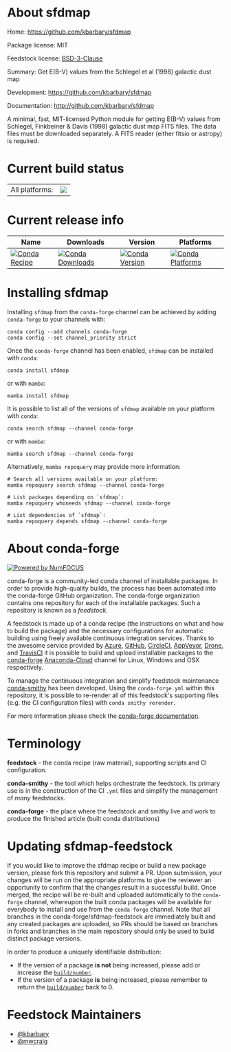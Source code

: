 About sfdmap
============

Home: https://github.com/kbarbary/sfdmap

Package license: MIT

Feedstock license: [BSD-3-Clause](https://github.com/conda-forge/sfdmap-feedstock/blob/main/LICENSE.txt)

Summary: Get E(B-V) values from the Schlegel et al (1998) galactic dust map

Development: https://github.com/kbarbary/sfdmap

Documentation: http://github.com/kbarbary/sfdmap

A minimal, fast, MIT-licensed Python module for getting E(B-V)
values from Schlegel, Finkbeiner & Davis (1998) galactic dust map FITS
files. The data files must be downloaded separately. A FITS reader
(either fitsio or astropy) is required.


Current build status
====================


<table><tr><td>All platforms:</td>
    <td>
      <a href="https://dev.azure.com/conda-forge/feedstock-builds/_build/latest?definitionId=4637&branchName=main">
        <img src="https://dev.azure.com/conda-forge/feedstock-builds/_apis/build/status/sfdmap-feedstock?branchName=main">
      </a>
    </td>
  </tr>
</table>

Current release info
====================

| Name | Downloads | Version | Platforms |
| --- | --- | --- | --- |
| [![Conda Recipe](https://img.shields.io/badge/recipe-sfdmap-green.svg)](https://anaconda.org/conda-forge/sfdmap) | [![Conda Downloads](https://img.shields.io/conda/dn/conda-forge/sfdmap.svg)](https://anaconda.org/conda-forge/sfdmap) | [![Conda Version](https://img.shields.io/conda/vn/conda-forge/sfdmap.svg)](https://anaconda.org/conda-forge/sfdmap) | [![Conda Platforms](https://img.shields.io/conda/pn/conda-forge/sfdmap.svg)](https://anaconda.org/conda-forge/sfdmap) |

Installing sfdmap
=================

Installing `sfdmap` from the `conda-forge` channel can be achieved by adding `conda-forge` to your channels with:

```
conda config --add channels conda-forge
conda config --set channel_priority strict
```

Once the `conda-forge` channel has been enabled, `sfdmap` can be installed with `conda`:

```
conda install sfdmap
```

or with `mamba`:

```
mamba install sfdmap
```

It is possible to list all of the versions of `sfdmap` available on your platform with `conda`:

```
conda search sfdmap --channel conda-forge
```

or with `mamba`:

```
mamba search sfdmap --channel conda-forge
```

Alternatively, `mamba repoquery` may provide more information:

```
# Search all versions available on your platform:
mamba repoquery search sfdmap --channel conda-forge

# List packages depending on `sfdmap`:
mamba repoquery whoneeds sfdmap --channel conda-forge

# List dependencies of `sfdmap`:
mamba repoquery depends sfdmap --channel conda-forge
```


About conda-forge
=================

[![Powered by
NumFOCUS](https://img.shields.io/badge/powered%20by-NumFOCUS-orange.svg?style=flat&colorA=E1523D&colorB=007D8A)](https://numfocus.org)

conda-forge is a community-led conda channel of installable packages.
In order to provide high-quality builds, the process has been automated into the
conda-forge GitHub organization. The conda-forge organization contains one repository
for each of the installable packages. Such a repository is known as a *feedstock*.

A feedstock is made up of a conda recipe (the instructions on what and how to build
the package) and the necessary configurations for automatic building using freely
available continuous integration services. Thanks to the awesome service provided by
[Azure](https://azure.microsoft.com/en-us/services/devops/), [GitHub](https://github.com/),
[CircleCI](https://circleci.com/), [AppVeyor](https://www.appveyor.com/),
[Drone](https://cloud.drone.io/welcome), and [TravisCI](https://travis-ci.com/)
it is possible to build and upload installable packages to the
[conda-forge](https://anaconda.org/conda-forge) [Anaconda-Cloud](https://anaconda.org/)
channel for Linux, Windows and OSX respectively.

To manage the continuous integration and simplify feedstock maintenance
[conda-smithy](https://github.com/conda-forge/conda-smithy) has been developed.
Using the ``conda-forge.yml`` within this repository, it is possible to re-render all of
this feedstock's supporting files (e.g. the CI configuration files) with ``conda smithy rerender``.

For more information please check the [conda-forge documentation](https://conda-forge.org/docs/).

Terminology
===========

**feedstock** - the conda recipe (raw material), supporting scripts and CI configuration.

**conda-smithy** - the tool which helps orchestrate the feedstock.
                   Its primary use is in the construction of the CI ``.yml`` files
                   and simplify the management of *many* feedstocks.

**conda-forge** - the place where the feedstock and smithy live and work to
                  produce the finished article (built conda distributions)


Updating sfdmap-feedstock
=========================

If you would like to improve the sfdmap recipe or build a new
package version, please fork this repository and submit a PR. Upon submission,
your changes will be run on the appropriate platforms to give the reviewer an
opportunity to confirm that the changes result in a successful build. Once
merged, the recipe will be re-built and uploaded automatically to the
`conda-forge` channel, whereupon the built conda packages will be available for
everybody to install and use from the `conda-forge` channel.
Note that all branches in the conda-forge/sfdmap-feedstock are
immediately built and any created packages are uploaded, so PRs should be based
on branches in forks and branches in the main repository should only be used to
build distinct package versions.

In order to produce a uniquely identifiable distribution:
 * If the version of a package **is not** being increased, please add or increase
   the [``build/number``](https://docs.conda.io/projects/conda-build/en/latest/resources/define-metadata.html#build-number-and-string).
 * If the version of a package **is** being increased, please remember to return
   the [``build/number``](https://docs.conda.io/projects/conda-build/en/latest/resources/define-metadata.html#build-number-and-string)
   back to 0.

Feedstock Maintainers
=====================

* [@kbarbary](https://github.com/kbarbary/)
* [@mwcraig](https://github.com/mwcraig/)

